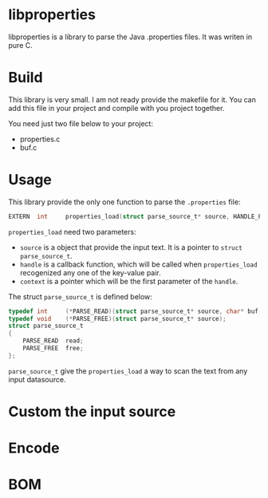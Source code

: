 #	libproperties

libproperties is a library to parse the Java .properties files. It was writen in pure C.

#	Build

This library is very small. I am not ready provide the makefile for it. 
You can add this file in your project and compile with you project together.

You need just two file below to your project:

- properties.c
- buf.c



#	Usage

This library provide the only one function to parse the  `.properties` file:

```C
EXTERN  int     properties_load(struct parse_source_t* source, HANDLE_PROPERTY handle, void* context);
```

`properties_load` need two parameters:

- `source` is a object that provide the input text. It is a pointer to  `struct parse_source_t`.
- `handle` is a callback function, which will be called when `properties_load` recogenized any one of the key-value pair.
- `context` is a pointer which will be the first parameter of the `handle`. 

The  struct `parse_source_t` is defined below:

```C
typedef int     (*PARSE_READ)(struct parse_source_t* source, char* buf, int size);
typedef void    (*PARSE_FREE)(struct parse_source_t* source);
struct parse_source_t
{
    PARSE_READ  read;
    PARSE_FREE  free;
};
```

`parse_source_t` give the `properties_load` a way to scan the text from any input datasource.


#	Custom the input source


#	Encode


#	BOM


 
